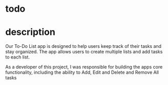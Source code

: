 # todo
# description 
Our To-Do List app is designed to help users keep track of their tasks and stay
organized. The app allows users to create multiple lists and add tasks to each list.

As a developer of this project, I was responsible for building the apps core functionality,
including the ability to Add, Edit and Delete and Remove All tasks
